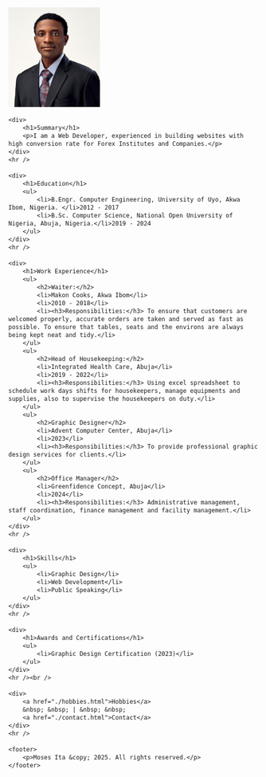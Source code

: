 <!DOCTYPE html>
<html lang="en">
<head>
    <meta charset="UTF-8">
    <meta name="viewport" content="width=device-width, initial-scale=1.0">
    <title>My Resume</title>
</head>
<body>
    <div>
        <img src="./img/profile-pic.jpg" alt="Profile photo" height="200">
    </div>

    <div>
        <h1>Summary</h1>
        <p>I am a Web Developer, experienced in building websites with high conversion rate for Forex Institutes and Companies.</p>
    </div>
    <hr />

    <div>
        <h1>Education</h1>
        <ul>
            <li>B.Engr. Computer Engineering, University of Uyo, Akwa Ibom, Nigeria. </li>2012 - 2017
            <li>B.Sc. Computer Science, National Open University of Nigeria, Abuja, Nigeria.</li>2019 - 2024
        </ul>
    </div>
    <hr />

    <div>
        <h1>Work Experience</h1>
        <ul>
            <h2>Waiter:</h2>
            <li>Makon Cooks, Akwa Ibom</li>
            <li>2010 - 2018</li>
            <li><h3>Responsibilities:</h3> To ensure that customers are welcomed properly, accurate orders are taken and served as fast as possible. To ensure that tables, seats and the environs are always being kept neat and tidy.</li>
        </ul>
        <ul>
            <h2>Head of Housekeeping:</h2>
            <li>Integrated Health Care, Abuja</li>
            <li>2019 - 2022</li>
            <li><h3>Responsibilities:</h3> Using excel spreadsheet to schedule work days shifts for housekeepers, manage equipments and supplies, also to supervise the housekeepers on duty.</li>
        </ul>
        <ul>
            <h2>Graphic Designer</h2>
            <li>Advent Computer Center, Abuja</li>
            <li>2023</li>
            <li><h3>Responsibilities:</h3> To provide professional graphic design services for clients.</li>
        </ul>
        <ul>
            <h2>Office Manager</h2>
            <li>Greenfidence Concept, Abuja</li>
            <li>2024</li>
            <li><h3>Responsibilities:</h3> Administrative management,  staff coordination, finance management and facility management.</li>
        </ul>
    </div>
    <hr />

    <div>
        <h1>Skills</h1>
        <ul>
            <li>Graphic Design</li>
            <li>Web Development</li>
            <li>Public Speaking</li>
        </ul>
    </div>
    <hr />

    <div>
        <h1>Awards and Certifications</h1>
        <ul>
            <li>Graphic Design Certification (2023)</li>
        </ul>
    </div>
    <hr /><br />

    <div>
        <a href="./hobbies.html">Hobbies</a> 
        &nbsp; &nbsp; | &nbsp; &nbsp; 
        <a href="./contact.html">Contact</a>
    </div>
    <hr />

    <footer>
        <p>Moses Ita &copy; 2025. All rights reserved.</p>
    </footer>
</body>
</html>

